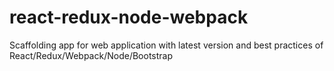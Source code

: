 # react-redux-node-webpack
Scaffolding app for web application with latest version and best practices of React/Redux/Webpack/Node/Bootstrap
